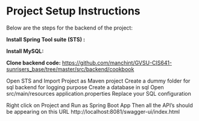 # Project Setup Instructions

Below are the steps for the backend of the project:

 __Install Spring Tool suite (STS) :__  
 
__Install MySQL:__ 

__Clone backend code:__ https://github.com/manchint/GVSU-CIS641-sunrisers_base/tree/master/src/backend/cookbook


Open STS and Import Project as Maven project
Create a dummy folder for sql backend for logging purpose
Create a database in sql
Open src/main/resources application.properties
Replace your SQL configuration

Right click on Project and Run as Spring Boot App
Then all the API’s should be appearing on this URL
http://localhost:8081/swagger-ui/index.html



